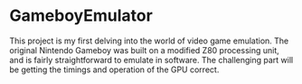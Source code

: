 GameboyEmulator
===============
This project is my first delving into the world of video game emulation. 
The original Nintendo Gameboy was built on a modified Z80 processing unit, 
and is fairly straightforward to emulate in software. The challenging part will
be getting the timings and operation of the GPU correct.
